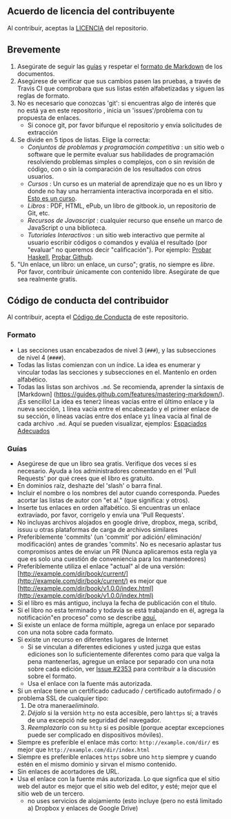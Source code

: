 ## Acuerdo de licencia del contribuyente

Al contribuir, aceptas la [LICENCIA](https://github.com/DpdC/biblioteca-espanol-gratis/blob/master/LICENCIA.txt) del repositorio.


## Brevemente

1. Asegúrate de seguir las [guías](#guias) y respetar el [formato de Markdown](#formato) de los documentos.
2. Asegúrese de verificar que sus cambios pasen las pruebas, a través de Travis CI que comprobara que sus listas estén alfabetizadas y siguen las reglas de formato.
3. No es necesario que conozcas 'git': si encuentras algo de interés que no está ya en este repositorio , inicia un 'issues'/problema con tu propuesta de enlaces.
    * Si conoce git, por favor bifurque el repositorio y envía solicitudes de extracción
4. Se divide en 5 tipos de listas. Elige la correcta:
    * *Conjuntos de problemas y programación competitiva* : un sitio web o software que le permite evaluar sus habilidades de programación resolviendo problemas simples o complejos, con o sin revisión de código, con o sin la comparación de los resultados con otros usuarios.
    * *Cursos* : Un curso es un material de aprendizaje que no es un libro y donde no hay una herramienta interactiva incorporada en el sitio.  [Esto es un curso](http://ocw.mit.edu/courses/electrical-engineering-and-computer-science/6-006-introduction-to-algorithms-fall-2011/).
    * *Libros* : PDF, HTML, ePub, un libro de gitbook.io, un repositorio de Git, etc.
    * *Recursos de Javascript* : cualquier recurso que enseñe un marco de JavaScript o una biblioteca.
    * *Tutoriales Interactivos* : un sitio web interactivo que permite al usuario escribir códigos o comandos y evalúa el resultado (por "evaluar" no queremos decir "calificación"). Por ejemplo: [Probar Haskell](http://tryhaskell.org), [Probar Github](http://try.github.io).
5. "Un enlace, un libro: un enlace, un curso"; gratis, no siempre es *libre*. Por favor, contribuir únicamente con contenido libre. Asegúrate de que sea realmente gratis.


## Código de conducta del contribuidor

Al contribuir, acepta el [Código de Conducta](https://github.com/EbookFoundation/free-programming-books/blob/master/CODE_OF_CONDUCT.md) de este repositorio.


### Formato

* Las secciones usan encabezados de nivel 3 (`###`), y las subsecciones de nivel 4 (`####`).
* Todas las listas comienzan con un índice. La idea es enumerar y vincular todas las secciones y subsecciones en el. Mantenlo en orden alfabético.
* Todas las listas son archivos `.md`. Se recomienda, aprender la sintaxis de [Markdown] (https://guides.github.com/features/mastering-markdown/). ¡Es sencillo!
La idea es tener`2` líneas vacías entre el último enlace y la nueva sección,  `1` línea vacía entre el encabezado y el primer enlace de su sección, `0` líneas vacías entre dos enlace y`1` línea vacía al final de cada archivo `.md`.
Aquí se pueden visualizar, ejemplos: [Espaciados Adecuados](https://github.com/EbookFoundation/free-programming-books/blob/master/CONTRIBUTING.md#formatting)


### Guías

* Asegúrese de que un libro sea gratis. Verifique dos veces si es necesario. Ayuda a los administradores comentando en el 'Pull Requests' por qué crees que el libro es gratuito.
* En dominios raíz, deshazte del 'slash' o barra final.
* Incluir el nombre o los nombres del autor cuando corresponda. Puedes acortar las listas de autor con "et al." (que significa: y otros).
* Inserte tus enlaces en orden alfabético. Si encuentras un enlace extravíado, por favor, corrigelo y envía una 'Pull Requests'.
* No incluyas archivos alojados en google drive, dropbox, mega, scribd, issuu u otras plataformas de carga de archivos similares
* Preferiblemente 'commits' (un 'commit' por adición/ eliminación/ modificación) antes de grandes 'commits'. No es necesario aplastar tus compromisos antes de enviar un PR (Nunca aplicaremos esta regla ya que es solo una cuestión de conveniencia para los mantenedores)
* Preferiblemente utiliza el enlace "actual" al de una versión: [http://example.com/dir/book/current/](http://example.com/dir/book/current/) es mejor que [http://example.com/dir/book/v1.0.0/index.html](http://example.com/dir/book/v1.0.0/index.html)
* Si el libro es más antiguo, incluya la fecha de publicación con el título. 
* Si el libro no esta terminado y todavía se está trabajando en él, agrega la notificación"en proceso" como se describe [aquí.](https://github.com/EbookFoundation/free-programming-books/blob/master/CONTRIBUTING.md#in_process)
* Si existe un enlace de forma múltiple, agrega un enlace por separado con una nota sobre cada formato.
* Si existe un recurso en diferentes lugares de Internet
    * Si se vinculan a diferentes ediciones y usted juzga que estas ediciones son lo suficientemente diferentes como para que valga la pena mantenerlas, agregue un enlace por separado con una nota sobre cada edición, ver [Issue #2353](https://github.com/EbookFoundation/free-programming-books/issues/2353) para contribuir a la discusión sobre el formato.
	* Usa el enlace con la fuente más autorizada.
* Si un enlace tiene un certificado caducado / certificado autofirmado / o problema SSL de cualquier tipo:
  1.  De otra manera*eliminalo*.
  2. *Déjalo* si la versión `http` no esta accesible, pero la`https` sí; a través de una excepció nde seguridad del navegador.
  3. *Reemplazarlo* con su `http` si es posible (porque aceptar excepciones puede ser complicado en dispositivos móviles).
* Siempre es preferible el enlace más corto: `http://example.com/dir/` es mejor que `http://example.com/dir/index.html`
* Siempre es preferible enlaces `https` sobre uno `http` siempre y cuando estén en el mismo dominio y sirvan el mismo contenido.
* Sin enlaces de acortadores de URL.
* Usa el enlace con la fuente más autorizada. Lo que signfica que el sitio web del autor es mejor que el sitio web del editor, y esté; mejor que el sitio web de un tercero.
    * no uses servicios de alojamiento (esto incluye (pero no está limitado a) Dropbox y enlaces de Google Drive)

